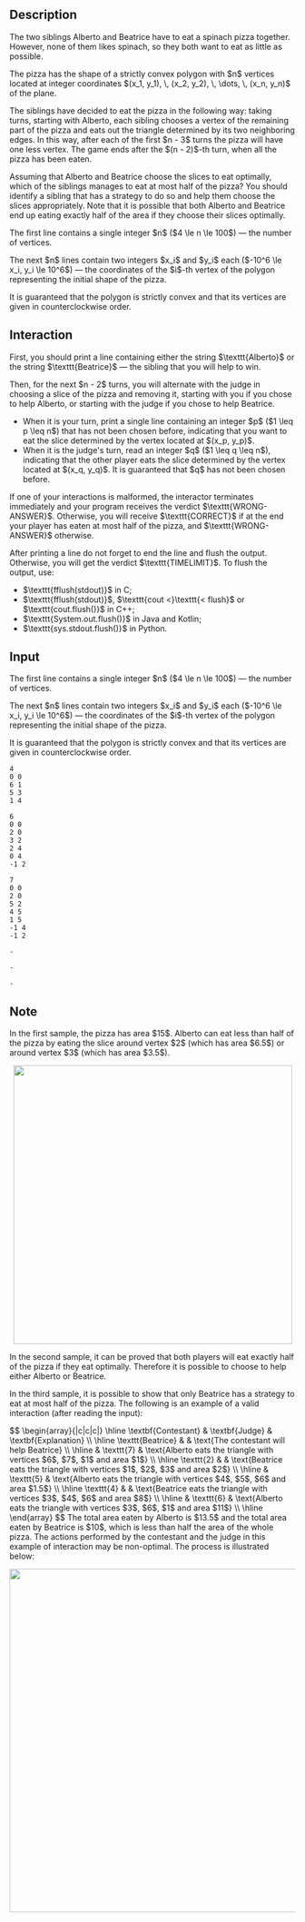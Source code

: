 ## Description

<div><p>The two siblings Alberto and Beatrice have to eat a spinach pizza together. However, none of them likes spinach, so they both want to eat as little as possible.</p><p>The pizza has the shape of a strictly convex polygon with $n$ vertices located at integer coordinates $(x_1, y_1), \, (x_2, y_2), \, \dots, \, (x_n, y_n)$ of the plane.</p><p>The siblings have decided to eat the pizza in the following way: taking turns, starting with Alberto, each sibling chooses a vertex of the remaining part of the pizza and eats out the triangle determined by its two neighboring edges. In this way, after each of the first $n - 3$ turns the pizza will have one less vertex. The game ends after the $(n - 2)$-th turn, when all the pizza has been eaten.</p><p>Assuming that Alberto and Beatrice choose the slices to eat optimally, which of the siblings manages to eat <span class="tex-font-style-bf">at most half</span> of the pizza? You should identify a sibling that has a strategy to do so and help them choose the slices appropriately. Note that it is possible that both Alberto and Beatrice end up eating exactly half of the area if they choose their slices optimally.</p></div><div class="input-specification"><p>The first line contains a single integer $n$ ($4 \le n \le 100$) — the number of vertices.</p><p>The next $n$ lines contain two integers $x_i$ and $y_i$ each ($-10^6 \le x_i, y_i \le 10^6$) — the coordinates of the $i$-th vertex of the polygon representing the initial shape of the pizza.</p><p>It is guaranteed that the polygon is strictly convex and that its vertices are given in counterclockwise order.</p></div><div><h2>Interaction</h2><p>First, you should print a line containing either the string $\texttt{Alberto}$ or the string $\texttt{Beatrice}$ — the sibling that you will help to win.</p><p>Then, for the next $n - 2$ turns, you will alternate with the judge in choosing a slice of the pizza and removing it, starting with you if you chose to help Alberto, or starting with the judge if you chose to help Beatrice.</p><ul> <li> When it is your turn, print a single line containing an integer $p$ ($1 \leq p \leq n$) that has not been chosen before, indicating that you want to eat the slice determined by the vertex located at $(x_p, y_p)$. </li><li> When it is the judge's turn, read an integer $q$ ($1 \leq q \leq n$), indicating that the other player eats the slice determined by the vertex located at $(x_q, y_q)$. It is guaranteed that $q$ has not been chosen before. </li></ul><p>If one of your interactions is malformed, the interactor terminates immediately and your program receives the verdict $\texttt{WRONG-ANSWER}$. Otherwise, you will receive $\texttt{CORRECT}$ if at the end your player has eaten at most half of the pizza, and $\texttt{WRONG-ANSWER}$ otherwise.</p><p>After printing a line do not forget to <span class="tex-font-style-bf">end the line</span> and <span class="tex-font-style-bf">flush the output</span>. Otherwise, you will get the verdict $\texttt{TIMELIMIT}$. To flush the output, use:</p><ul> <li> $\texttt{fflush(stdout)}$ in C; </li><li> $\texttt{fflush(stdout)}$, $\texttt{cout &lt;}\texttt{&lt; flush}$ or $\texttt{cout.flush()}$ in C++; </li><li> $\texttt{System.out.flush()}$ in Java and Kotlin; </li><li> $\texttt{sys.stdout.flush()}$ in Python. </li></ul></div>

## Input

<p>The first line contains a single integer $n$ ($4 \le n \le 100$) — the number of vertices.</p><p>The next $n$ lines contain two integers $x_i$ and $y_i$ each ($-10^6 \le x_i, y_i \le 10^6$) — the coordinates of the $i$-th vertex of the polygon representing the initial shape of the pizza.</p><p>It is guaranteed that the polygon is strictly convex and that its vertices are given in counterclockwise order.</p>





```input1
4
0 0
6 1
5 3
1 4
```




```input2
6
0 0
2 0
3 2
2 4
0 4
-1 2
```




```input3
7
0 0
2 0
5 2
4 5
1 5
-1 4
-1 2
```




```output1
-
```




```output2
-
```




```output3
-
```



## Note

<p>In the <span class="tex-font-style-bf">first sample</span>, the pizza has area $15$. Alberto can eat less than half of the pizza by eating the slice around vertex $2$ (which has area $6.5$) or around vertex $3$ (which has area $3.5$).</p><center> <img class="tex-graphics" src="file://brJMsEFo.png" style="max-width: 100.0%;max-height: 100.0%;" width="491px"> </center><p>In the <span class="tex-font-style-bf">second sample</span>, it can be proved that both players will eat exactly half of the pizza if they eat optimally. Therefore it is possible to choose to help either Alberto or Beatrice.</p><p>In the <span class="tex-font-style-bf">third sample</span>, it is possible to show that only Beatrice has a strategy to eat at most half of the pizza. The following is an example of a valid interaction (after reading the input):</p><p>$$ \begin{array}{|c|c|c|} \hline \textbf{Contestant} &amp; \textbf{Judge} &amp; \textbf{Explanation} \\ \hline \texttt{Beatrice} &amp; &amp; \text{The contestant will help Beatrice} \\ \hline &amp; \texttt{7} &amp; \text{Alberto eats the triangle with vertices $6$, $7$, $1$ and area $1$} \\ \hline \texttt{2} &amp; &amp; \text{Beatrice eats the triangle with vertices $1$, $2$, $3$ and area $2$} \\ \hline &amp; \texttt{5} &amp; \text{Alberto eats the triangle with vertices $4$, $5$, $6$ and area $1.5$} \\ \hline \texttt{4} &amp; &amp; \text{Beatrice eats the triangle with vertices $3$, $4$, $6$ and area $8$} \\ \hline &amp; \texttt{6} &amp; \text{Alberto eats the triangle with vertices $3$, $6$, $1$ and area $11$} \\ \hline \end{array} $$ The total area eaten by Alberto is $13.5$ and the total area eaten by Beatrice is $10$, which is less than half the area of the whole pizza. The actions performed by the contestant and the judge in this example of interaction may be non-optimal. The process is illustrated below:</p><center> <img class="tex-graphics" src="file://WRq0sttS.png" style="max-width: 100.0%;max-height: 100.0%;" width="605px"> </center>
